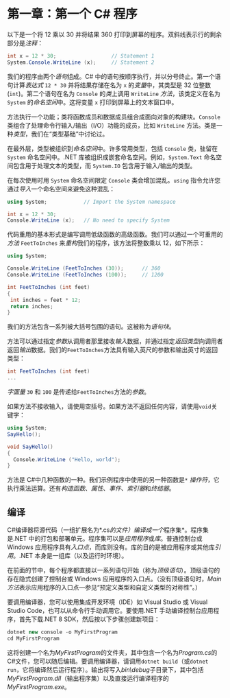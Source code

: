# 第一章：第一个 C# 程序

以下是一个将 12 乘以 30 并将结果 360 打印到屏幕的程序。双斜线表示行的剩余部分是*注释*：

```cs
int x = 12 * 30;                  // Statement 1
System.Console.WriteLine (x);     // Statement 2
```

我们的程序由两个*语句*组成。C# 中的语句按顺序执行，并以分号终止。第一个语句计算*表达式* `12 * 30` 并将结果存储在名为 `x` 的*变量*中，其类型是 32 位整数 (`int`)。第二个语句在名为 `Console` 的*类*上调用 `WriteLine` *方法*，该类定义在名为 `System` 的*命名空间*中。这将变量 `x` 打印到屏幕上的文本窗口中。

方法执行一个功能；类将函数成员和数据成员组合成面向对象的构建块。`Console` 类组合了处理命令行输入/输出（I/O）功能的成员，比如 `WriteLine` 方法。类是一种*类型*，我们在“类型基础”中讨论过。

在最外层，类型被组织到*命名空间*中。许多常用类型，包括 `Console` 类，驻留在 `System` 命名空间中。.NET 库被组织成嵌套命名空间。例如，`System.Text` 命名空间包含用于处理文本的类型，而 `System.IO` 包含用于输入/输出的类型。

在每次使用时用 `System` 命名空间限定 `Console` 类会增加混乱。`using` 指令允许您通过*导入*一个命名空间来避免这种混乱：

```cs
using System;            // Import the System namespace

int x = 12 * 30;
Console.WriteLine (x);   // No need to specify System
```

代码重用的基本形式是编写调用低级函数的高级函数。我们可以通过一个可重用的*方法* `FeetToInches` 来*重构*我们的程序，该方法将整数乘以 12，如下所示：

```cs
using System;

Console.WriteLine (FeetToInches (30));      // 360
Console.WriteLine (FeetToInches (100));     // 1200

int FeetToInches (int feet)
{
 int inches = feet * 12;
 return inches;
}
```

我们的方法包含一系列被大括号包围的语句。这被称为*语句块*。

方法可以通过指定*参数*从调用者那里接收*输入*数据，并通过指定*返回类型*向调用者返回*输出*数据。我们的`FeetToInches`方法具有输入英尺的参数和输出英寸的返回类型：

```cs
int FeetToInches (int feet)
...
```

*字面量* `30` 和 `100` 是传递给`FeetToInches`方法的*参数*。

如果方法不接收输入，请使用空括号。如果方法不返回任何内容，请使用`void`关键字：

```cs
using System;
SayHello();

void SayHello()
{
  Console.WriteLine ("Hello, world");
}
```

方法是 C#中几种函数的一种。我们示例程序中使用的另一种函数是`*` *操作符*，它执行乘法运算。还有*构造函数*、*属性*、*事件*、*索引器*和*终结器*。

## 编译

C#编译器将源代码（一组扩展名为*.cs*的文件）编译成一个*程序集*。程序集是.NET 中的打包和部署单元。程序集可以是*应用程序*或*库*。普通控制台或 Windows 应用程序具有*入口点*，而库则没有。库的目的是被应用程序或其他库*引用*。.NET 本身是一组库（以及运行时环境）。

在前面的节中，每个程序都直接以一系列语句开始（称为*顶级语句*）。顶级语句的存在隐式创建了控制台或 Windows 应用程序的入口点。（没有顶级语句时，*Main 方法*表示应用程序的入口点—参见“预定义类型和自定义类型的对称性”。）

要调用编译器，您可以使用集成开发环境（IDE）如 Visual Studio 或 Visual Studio Code，也可以从命令行手动调用它。要使用.NET 手动编译控制台应用程序，首先下载.NET 8 SDK，然后按以下步骤创建新项目：

```cs
dotnet new console -o MyFirstProgram
cd MyFirstProgram
```

这将创建一个名为*MyFirstProgram*的文件夹，其中包含一个名为*Program.cs*的 C#文件，您可以随后编辑。要调用编译器，请调用`dotnet build`（或`dotnet run`，它将编译然后运行程序）。输出将写入*bin\debug*子目录下，其中包括*MyFirstProgram.dll*（输出程序集）以及直接运行编译程序的*MyFirstProgram.exe*。

